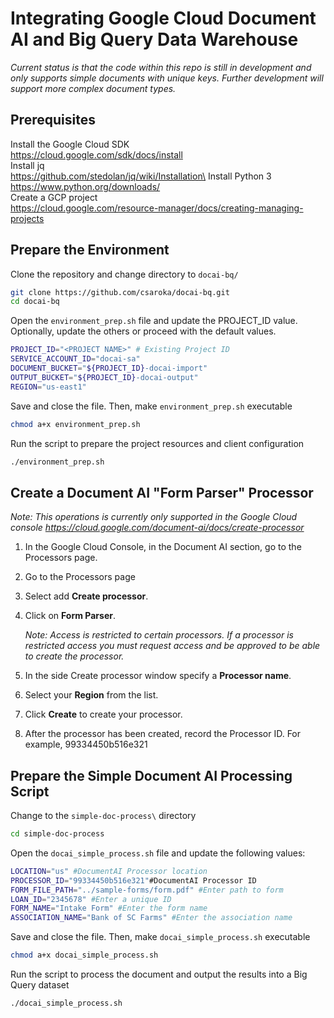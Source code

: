 # Integrating Google Cloud Document AI and Big Query Data Warehouse

*Current status is that the code within this repo is still in development and only supports simple documents with unique keys. Further development will support more complex document types.*

## Prerequisites

Install the Google Cloud SDK \
https://cloud.google.com/sdk/docs/install \
Install jq \
https://github.com/stedolan/jq/wiki/Installation\
Install Python 3 \
https://www.python.org/downloads/ \
Create a GCP project \
https://cloud.google.com/resource-manager/docs/creating-managing-projects

## Prepare the Environment

Clone the repository and change directory to `docai-bq/`

```bash
git clone https://github.com/csaroka/docai-bq.git
cd docai-bq
```

Open the `environment_prep.sh` file and update the PROJECT_ID value. Optionally, update the others or proceed with the default values.

```bash
PROJECT_ID="<PROJECT NAME>" # Existing Project ID
SERVICE_ACCOUNT_ID="docai-sa"
DOCUMENT_BUCKET="${PROJECT_ID}-docai-import"
OUTPUT_BUCKET="${PROJECT_ID}-docai-output"
REGION="us-east1"
```

Save and close the file. Then, make `environment_prep.sh` executable

```bash
chmod a+x environment_prep.sh
```

Run the script to prepare the project resources and client configuration

```bash
./environment_prep.sh
```

## Create a Document AI "Form Parser" Processor

*Note: This operations is currently only supported in the Google Cloud console
https://cloud.google.com/document-ai/docs/create-processor*

1. In the Google Cloud Console, in the Document AI section, go to the Processors page.
2. Go to the Processors page
3. Select add **Create processor**.
4. Click on **Form Parser**.

    *Note: Access is restricted to certain processors. If a processor is restricted access you must request access and be approved to be able to create the processor.*

5. In the side Create processor window specify a **Processor name**.
6. Select your **Region** from the list.
7. Click **Create** to create your processor.
8. After the processor has been created, record the Processor ID. For example, 99334450b516e321

## Prepare the Simple Document AI Processing Script

Change to the `simple-doc-process\` directory

```bash
cd simple-doc-process
```

Open the `docai_simple_process.sh` file and update the following values:

```bash
LOCATION="us" #DocumentAI Processor location
PROCESSOR_ID="99334450b516e321"#DocumentAI Processor ID
FORM_FILE_PATH="../sample-forms/form.pdf" #Enter path to form
LOAN_ID="2345678" #Enter a unique ID
FORM_NAME="Intake Form" #Enter the form name
ASSOCIATION_NAME="Bank of SC Farms" #Enter the association name
```

Save and close the file. Then, make `docai_simple_process.sh` executable

```bash
chmod a+x docai_simple_process.sh
```

Run the script to process the document and output the results into a Big Query dataset

```bash
./docai_simple_process.sh
```
